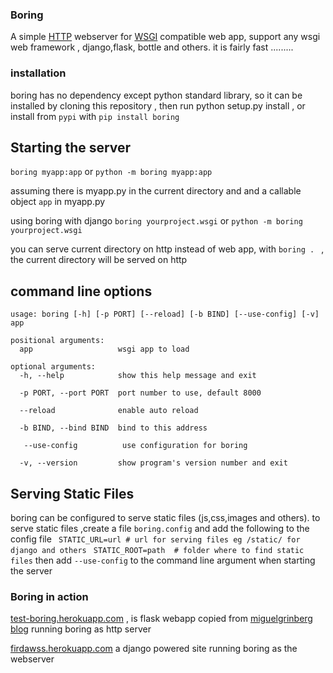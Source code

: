 
### Boring

A simple [HTTP](https://en.m.wikipedia.org/wiki/Hypertext_Transfer_Protocol) webserver for [WSGI]( https://en.m.wikipedia.org/wiki/Web_Server_Gateway_Interface) compatible web app, 
support any wsgi web framework , django,flask, bottle and others. it is fairly fast .........


### installation

boring has no dependency except python standard library, so it can be installed by cloning this repository , then run python setup.py install , or install from `pypi` with `pip install boring`

## Starting the server

`boring myapp:app` or `python -m boring myapp:app`

assuming there is myapp.py in the current directory and and a callable object `app` in myapp.py

using boring with django
`boring yourproject.wsgi` or `python -m boring yourproject.wsgi`

you can serve current directory on http instead of web app, with `boring . ` , the current directory will be served on http

## command line options
	usage: boring [-h] [-p PORT] [--reload] [-b BIND] [--use-config] [-v] app

	positional arguments:
	  app                   wsgi app to load

	optional arguments:
	  -h, --help            show this help message and exit

	  -p PORT, --port PORT  port number to use, default 8000

	  --reload              enable auto reload

	  -b BIND, --bind BIND  bind to this address

	   --use-config          use configuration for boring

	  -v, --version         show program's version number and exit


## Serving Static Files

boring can be configured to serve static files (js,css,images and others). to serve static files ,create a file `boring.config` and add the following to the config file
` STATIC_URL=url # url for serving files eg /static/ for django and others`
` STATIC_ROOT=path  # folder where to find static files`
then add `--use-config` to the command line argument when starting the server

### Boring in action

[test-boring.herokuapp.com](http://test-boring.herokuapp.com) , is flask webapp copied from [miguelgrinberg blog](https://blog.miguelgrinberg.com/post/the-flask-mega-tutorial-part-i-hello-world) running boring as http server

[firdawss.herokuapp.com](http://firdawss.herokuapp.com) a django powered site running boring as the webserver
